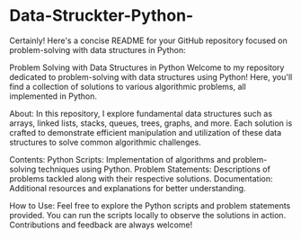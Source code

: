 # Data-Struckter-Python-
Certainly! Here's a concise README for your GitHub repository focused on problem-solving with data structures in Python:

Problem Solving with Data Structures in Python
Welcome to my repository dedicated to problem-solving with data structures using Python! Here, you'll find a collection of solutions to various algorithmic problems, all implemented in Python.

About:
In this repository, I explore fundamental data structures such as arrays, linked lists, stacks, queues, trees, graphs, and more. Each solution is crafted to demonstrate efficient manipulation and utilization of these data structures to solve common algorithmic challenges.

Contents:
Python Scripts: Implementation of algorithms and problem-solving techniques using Python.
Problem Statements: Descriptions of problems tackled along with their respective solutions.
Documentation: Additional resources and explanations for better understanding.

How to Use:
Feel free to explore the Python scripts and problem statements provided. You can run the scripts locally to observe the solutions in action. Contributions and feedback are always welcome!
